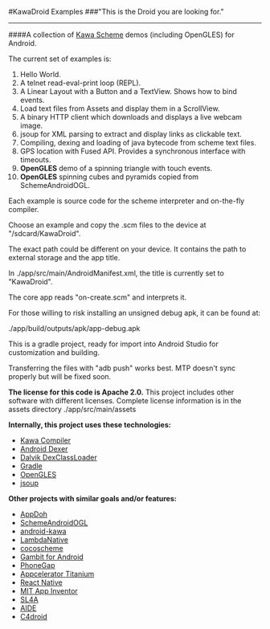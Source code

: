 
#KawaDroid Examples
###"This is the Droid you are looking for."
*****
####A collection of [Kawa Scheme](http://www.gnu.org/software/kawa/) demos (including OpenGLES) for Android.

The current set of examples is:

1. Hello World.
2. A telnet read-eval-print loop (REPL).
3. A Linear Layout with a Button and a TextView.  Shows how to bind events.
4. Load text files from Assets and display them in a ScrollView.
5. A binary HTTP client which downloads and displays a live webcam image.
6. jsoup for XML parsing to extract and display links as clickable text.
7. Compiling, dexing and loading of java bytecode from scheme text files.
8. GPS location with Fused API. Provides a synchronous interface with timeouts.
9. **OpenGLES** demo of a spinning triangle with touch events.
10. **OpenGLES** spinning cubes and pyramids copied from SchemeAndroidOGL.

Each example is source code for the scheme interpreter and on-the-fly compiler.

Choose an example and copy the .scm files to the device at "/sdcard/KawaDroid".

The exact path could be different on your device. 
It contains the path to external storage and the app title.

In ./app/src/main/AndroidManifest.xml, the title is currently set to "KawaDroid".

The core app reads "on-create.scm" and interprets it.

For those willing to risk installing an unsigned debug apk, it can be found at:

./app/build/outputs/apk/app-debug.apk

This is a gradle project, ready for import into Android Studio for 
customization and building.

Transferring the files with "adb push" works best.
MTP doesn't sync properly but will be fixed soon.

**The license for this code is Apache 2.0.** 
This project includes other software with different licenses.
Complete license information is in the assets directory
./app/src/main/assets

**Internally, this project uses these technologies:**

+ [Kawa Compiler](http://www.gnu.org/software/kawa/Compiling.html)
+ [Android Dexer](https://android.googlesource.com/platform/dalvik/+/master/dx/src/com/android/dx/command/dexer/Main.java)
+ [Dalvik DexClassLoader](http://developer.android.com/reference/dalvik/system/DexClassLoader.html)
+ [Gradle](http://tools.android.com/tech-docs/new-build-system)
+ [OpenGLES](http://developer.android.com/guide/topics/graphics/opengl.html)
+ [jsoup](http://jsoup.org/)

**Other projects with similar goals and/or features:**

+ [AppDoh](https://github.com/benjisimon/app-doh)
+ [SchemeAndroidOGL](https://github.com/ecraven/SchemeAndroidOGL)
+ [android-kawa](https://github.com/abarbu/android-kawa)
+ [LambdaNative](http://www.lambdanative.org/)
+ [cocoscheme](https://play.google.com/store/apps/details?id=com.adellica.cocoscheme)
+ [Gambit for Android](http://apps.keithflower.org/?page_id=152)
+ [PhoneGap](http://phonegap.com/)
+ [Appcelerator Titanium](http://www.appcelerator.com/titanium/download-titanium/)
+ [React Native](http://facebook.github.io/react-native/)
+ [MIT App Inventor](http://appinventor.mit.edu/)
+ [SL4A](https://code.google.com/p/android-scripting/)
+ [AIDE](https://play.google.com/store/apps/details?id=com.aide.ui)
+ [C4droid](https://play.google.com/store/apps/details?id=com.n0n3m4.droidc)